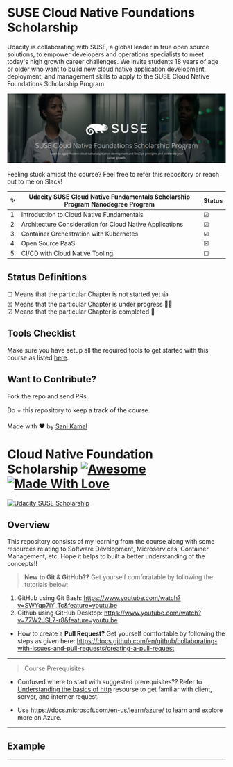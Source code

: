 # SUSE Cloud Native Foundations Scholarship
Udacity is collaborating with SUSE, a global leader in true open source solutions, to empower developers and operations specialists to meet today's high growth career challenges. We invite students 18 years of age or older who want to build new cloud native application development, deployment, and management skills to apply to the SUSE Cloud Native Foundations Scholarship Program. 

![Suse-Banner](baner.png)

Feeling stuck amidst the course? Feel free to refer this repository or reach out to me on Slack!

✨| Udacity SUSE Cloud Native Fundamentals Scholarship Program Nanodegree Program | Status
--- | ---| ---
1 | Introduction to Cloud Native Fundamentals |  &#9745;
2 | Architecture Consideration for Cloud Native Applications |  &#9745;
3 | Container Orchestration with Kubernetes |  &#9745;
4 | Open Source PaaS |  &#9746;
5 | CI/CD with Cloud Native Tooling |  &#9744;

## Status Definitions
 &#9744; Means that the particular Chapter is not started yet 👍 <br>
 &#9746; Means that the particular Chapter is under progress 👨‍💻 <br>
 &#9745; Means that the particular Chapter is completed 🎉
 
## Tools Checklist
Make sure you have setup all the required tools to get started with this course as listed [here](https://github.com/sanikamal/suse-cloud-native-foundations-scholarship-2021/blob/main/tools.md).
 
 ## Want to Contribute?
 Fork the repo and send PRs.
 
 Do :star: this repository to keep a track of the course. 
 
 Made with :heart: by [Sani Kamal](https://github.com/sanikamal)
 


 # Cloud Native Foundation Scholarship [![Awesome](https://cdn.rawgit.com/sindresorhus/awesome/d7305f38d29fed78fa85652e3a63e154dd8e8829/media/badge.svg)](https://github.com/sindresorhus/awesome)[![Made With Love](https://img.shields.io/badge/Made%20With-Love-orange.svg)](https://github.com/chetanraj/awesome-github-badges) 

<a href="http://https://www.udacity.com/"><img src="https://udacity-email.s3-us-west-2.amazonaws.com/SUSE+Scholarship+badge.png" title="Udacity SUSE Scholarship"></a>

## Overview

This repository consists of my learning from the course along with some resources relating to Software Development, Microservices, Container Management, etc. Hope it helps to built a better understanding of the concepts!!

> **New to Git & GitHub??** Get yourself comforatable by following the tutorials below:
  1. GitHub using Git Bash: https://www.youtube.com/watch?v=SWYqp7iY_Tc&feature=youtu.be
  2. Github using GitHub Desktop: https://www.youtube.com/watch?v=77W2JSL7-r8&feature=youtu.be
  
- How to create a **Pull Request?** Get yourself comfortable by following the steps as given here: https://docs.github.com/en/github/collaborating-with-issues-and-pull-requests/creating-a-pull-request

---

> Course Prerequisites

- Confused where to start with suggested prerequisites??
 Refer to [Understanding the basics of http]() resourse to get familiar with client, server, and interner request.
 
- Use https://docs.microsoft.com/en-us/learn/azure/ to learn and explore more on Azure.

---

## Example

---

 
